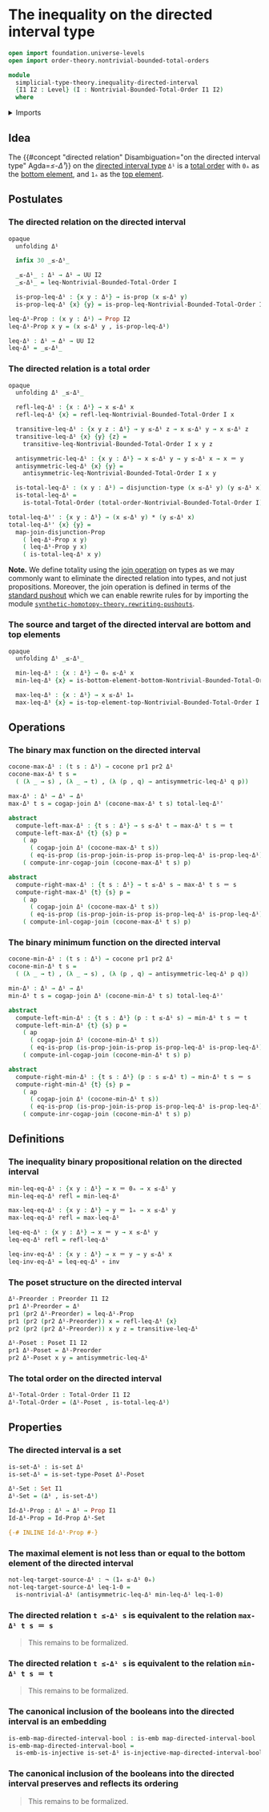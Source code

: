 # The inequality on the directed interval type

```agda
open import foundation.universe-levels
open import order-theory.nontrivial-bounded-total-orders

module
  simplicial-type-theory.inequality-directed-interval
  {I1 I2 : Level} (I : Nontrivial-Bounded-Total-Order I1 I2)
  where
```

<details><summary>Imports</summary>

```agda
open import foundation.action-on-identifications-functions
open import foundation.cartesian-product-types
open import foundation.coproduct-types
open import foundation.dependent-pair-types
open import foundation.disjunction
open import foundation.embeddings
open import foundation.function-types
open import foundation.homotopies
open import foundation.identity-types
open import foundation.injective-maps
open import foundation.negated-equality
open import foundation.negation
open import foundation.propositions
open import foundation.sets
open import foundation.universe-levels

open import order-theory.posets
open import order-theory.preorders
open import order-theory.total-orders

open import simplicial-type-theory.directed-interval I

open import synthetic-homotopy-theory.cocones-under-spans
open import synthetic-homotopy-theory.joins-of-types
```

</details>

## Idea

The
{{#concept "directed relation" Disambiguation="on the directed interval type" Agda=_≤-Δ¹_}}
on the [directed interval type](simplicial-type-theory.directed-interval.md)
`Δ¹` is a [total order](order-theory.total-orders.md) with `0▵` as the
[bottom element](order-theory.bottom-elements-posets.md), and `1▵` as the
[top element](order-theory.top-elements-posets.md).

## Postulates

### The directed relation on the directed interval

```agda
opaque
  unfolding Δ¹

  infix 30 _≤-Δ¹_

  _≤-Δ¹_ : Δ¹ → Δ¹ → UU I2
  _≤-Δ¹_ = leq-Nontrivial-Bounded-Total-Order I

  is-prop-leq-Δ¹ : {x y : Δ¹} → is-prop (x ≤-Δ¹ y)
  is-prop-leq-Δ¹ {x} {y} = is-prop-leq-Nontrivial-Bounded-Total-Order I x y

leq-Δ¹-Prop : (x y : Δ¹) → Prop I2
leq-Δ¹-Prop x y = (x ≤-Δ¹ y , is-prop-leq-Δ¹)

leq-Δ¹ : Δ¹ → Δ¹ → UU I2
leq-Δ¹ = _≤-Δ¹_
```

### The directed relation is a total order

```agda
opaque
  unfolding Δ¹ _≤-Δ¹_

  refl-leq-Δ¹ : {x : Δ¹} → x ≤-Δ¹ x
  refl-leq-Δ¹ {x} = refl-leq-Nontrivial-Bounded-Total-Order I x

  transitive-leq-Δ¹ : {x y z : Δ¹} → y ≤-Δ¹ z → x ≤-Δ¹ y → x ≤-Δ¹ z
  transitive-leq-Δ¹ {x} {y} {z} =
    transitive-leq-Nontrivial-Bounded-Total-Order I x y z

  antisymmetric-leq-Δ¹ : {x y : Δ¹} → x ≤-Δ¹ y → y ≤-Δ¹ x → x ＝ y
  antisymmetric-leq-Δ¹ {x} {y} =
    antisymmetric-leq-Nontrivial-Bounded-Total-Order I x y

  is-total-leq-Δ¹ : (x y : Δ¹) → disjunction-type (x ≤-Δ¹ y) (y ≤-Δ¹ x)
  is-total-leq-Δ¹ =
    is-total-Total-Order (total-order-Nontrivial-Bounded-Total-Order I)

total-leq-Δ¹' : {x y : Δ¹} → (x ≤-Δ¹ y) * (y ≤-Δ¹ x)
total-leq-Δ¹' {x} {y} =
  map-join-disjunction-Prop
    ( leq-Δ¹-Prop x y)
    ( leq-Δ¹-Prop y x)
    ( is-total-leq-Δ¹ x y)
```

**Note.** We define totality using the
[join operation](synthetic-homotopy-theory.joins-of-types.md) on types as we may
commonly want to eliminate the directed relation into types, and not just
propositions. Moreover, the join operation is defined in terms of the
[standard pushout](synthetic-homotopy-theory.pushouts.md) which we can enable
rewrite rules for by importing the module
[`synthetic-homotopy-theory.rewriting-pushouts`](synthetic-homotopy-theory.rewriting-pushouts.md).

### The source and target of the directed interval are bottom and top elements

```agda
opaque
  unfolding Δ¹ _≤-Δ¹_

  min-leq-Δ¹ : {x : Δ¹} → 0▵ ≤-Δ¹ x
  min-leq-Δ¹ {x} = is-bottom-element-bottom-Nontrivial-Bounded-Total-Order I x

  max-leq-Δ¹ : {x : Δ¹} → x ≤-Δ¹ 1▵
  max-leq-Δ¹ {x} = is-top-element-top-Nontrivial-Bounded-Total-Order I x
```

## Operations

### The binary max function on the directed interval

```agda
cocone-max-Δ¹ : (t s : Δ¹) → cocone pr1 pr2 Δ¹
cocone-max-Δ¹ t s =
  ( (λ _ → s) , (λ _ → t) , (λ (p , q) → antisymmetric-leq-Δ¹ q p))

max-Δ¹ : Δ¹ → Δ¹ → Δ¹
max-Δ¹ t s = cogap-join Δ¹ (cocone-max-Δ¹ t s) total-leq-Δ¹'

abstract
  compute-left-max-Δ¹ : {t s : Δ¹} → s ≤-Δ¹ t → max-Δ¹ t s ＝ t
  compute-left-max-Δ¹ {t} {s} p =
    ( ap
      ( cogap-join Δ¹ (cocone-max-Δ¹ t s))
      ( eq-is-prop (is-prop-join-is-prop is-prop-leq-Δ¹ is-prop-leq-Δ¹))) ∙
    ( compute-inr-cogap-join (cocone-max-Δ¹ t s) p)

abstract
  compute-right-max-Δ¹ : {t s : Δ¹} → t ≤-Δ¹ s → max-Δ¹ t s ＝ s
  compute-right-max-Δ¹ {t} {s} p =
    ( ap
      ( cogap-join Δ¹ (cocone-max-Δ¹ t s))
      ( eq-is-prop (is-prop-join-is-prop is-prop-leq-Δ¹ is-prop-leq-Δ¹))) ∙
    ( compute-inl-cogap-join (cocone-max-Δ¹ t s) p)
```

### The binary minimum function on the directed interval

```agda
cocone-min-Δ¹ : (t s : Δ¹) → cocone pr1 pr2 Δ¹
cocone-min-Δ¹ t s =
  ( (λ _ → t) , (λ _ → s) , (λ (p , q) → antisymmetric-leq-Δ¹ p q))

min-Δ¹ : Δ¹ → Δ¹ → Δ¹
min-Δ¹ t s = cogap-join Δ¹ (cocone-min-Δ¹ t s) total-leq-Δ¹'

abstract
  compute-left-min-Δ¹ : {t s : Δ¹} (p : t ≤-Δ¹ s) → min-Δ¹ t s ＝ t
  compute-left-min-Δ¹ {t} {s} p =
    ( ap
      ( cogap-join Δ¹ (cocone-min-Δ¹ t s))
      ( eq-is-prop (is-prop-join-is-prop is-prop-leq-Δ¹ is-prop-leq-Δ¹))) ∙
    ( compute-inl-cogap-join (cocone-min-Δ¹ t s) p)

abstract
  compute-right-min-Δ¹ : {t s : Δ¹} (p : s ≤-Δ¹ t) → min-Δ¹ t s ＝ s
  compute-right-min-Δ¹ {t} {s} p =
    ( ap
      ( cogap-join Δ¹ (cocone-min-Δ¹ t s))
      ( eq-is-prop (is-prop-join-is-prop is-prop-leq-Δ¹ is-prop-leq-Δ¹))) ∙
    ( compute-inr-cogap-join (cocone-min-Δ¹ t s) p)
```

## Definitions

### The inequality binary propositional relation on the directed interval

```agda
min-leq-eq-Δ¹ : {x y : Δ¹} → x ＝ 0▵ → x ≤-Δ¹ y
min-leq-eq-Δ¹ refl = min-leq-Δ¹

max-leq-eq-Δ¹ : {x y : Δ¹} → y ＝ 1▵ → x ≤-Δ¹ y
max-leq-eq-Δ¹ refl = max-leq-Δ¹

leq-eq-Δ¹ : {x y : Δ¹} → x ＝ y → x ≤-Δ¹ y
leq-eq-Δ¹ refl = refl-leq-Δ¹

leq-inv-eq-Δ¹ : {x y : Δ¹} → x ＝ y → y ≤-Δ¹ x
leq-inv-eq-Δ¹ = leq-eq-Δ¹ ∘ inv
```

### The poset structure on the directed interval

```agda
Δ¹-Preorder : Preorder I1 I2
pr1 Δ¹-Preorder = Δ¹
pr1 (pr2 Δ¹-Preorder) = leq-Δ¹-Prop
pr1 (pr2 (pr2 Δ¹-Preorder)) x = refl-leq-Δ¹ {x}
pr2 (pr2 (pr2 Δ¹-Preorder)) x y z = transitive-leq-Δ¹

Δ¹-Poset : Poset I1 I2
pr1 Δ¹-Poset = Δ¹-Preorder
pr2 Δ¹-Poset x y = antisymmetric-leq-Δ¹
```

### The total order on the directed interval

```agda
Δ¹-Total-Order : Total-Order I1 I2
Δ¹-Total-Order = (Δ¹-Poset , is-total-leq-Δ¹)
```

## Properties

### The directed interval is a set

```agda
is-set-Δ¹ : is-set Δ¹
is-set-Δ¹ = is-set-type-Poset Δ¹-Poset

Δ¹-Set : Set I1
Δ¹-Set = (Δ¹ , is-set-Δ¹)

Id-Δ¹-Prop : Δ¹ → Δ¹ → Prop I1
Id-Δ¹-Prop = Id-Prop Δ¹-Set

{-# INLINE Id-Δ¹-Prop #-}
```

### The maximal element is not less than or equal to the bottom element of the directed interval

```agda
not-leq-target-source-Δ¹ : ¬ (1▵ ≤-Δ¹ 0▵)
not-leq-target-source-Δ¹ leq-1-0 =
  is-nontrivial-Δ¹ (antisymmetric-leq-Δ¹ min-leq-Δ¹ leq-1-0)
```

### The directed relation `t ≤-Δ¹ s` is equivalent to the relation `max-Δ¹ t s ＝ s`

> This remains to be formalized.

### The directed relation `t ≤-Δ¹ s` is equivalent to the relation `min-Δ¹ t s ＝ t`

> This remains to be formalized.

### The canonical inclusion of the booleans into the directed interval is an embedding

```agda
is-emb-map-directed-interval-bool : is-emb map-directed-interval-bool
is-emb-map-directed-interval-bool =
  is-emb-is-injective is-set-Δ¹ is-injective-map-directed-interval-bool
```

### The canonical inclusion of the booleans into the directed interval preserves and reflects its ordering

> This remains to be formalized.
